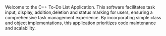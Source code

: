 Welcome to the C++ To-Do List Application. This software facilitates task input, display, addition,deletion and status marking for users, ensuring a comprehensive task management experience. By incorporating simple class and object implementations, this application prioritizes code maintenance and scalability.

